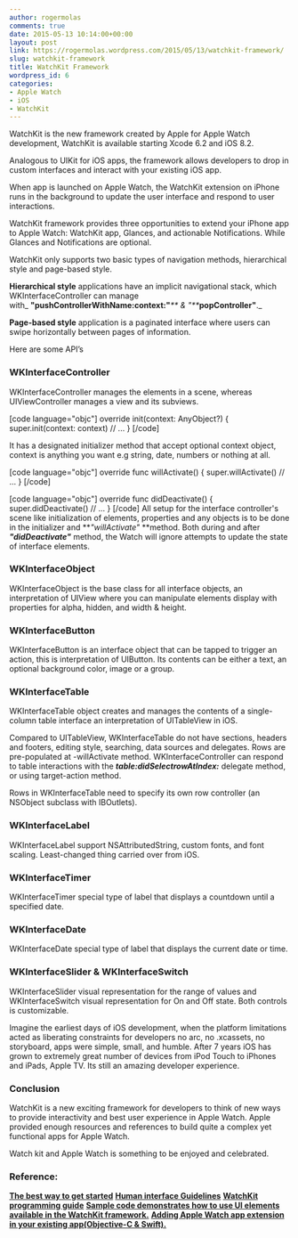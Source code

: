 ```yaml
---
author: rogermolas
comments: true
date: 2015-05-13 10:14:00+00:00
layout: post
link: https://rogermolas.wordpress.com/2015/05/13/watchkit-framework/
slug: watchkit-framework
title: WatchKit Framework
wordpress_id: 6
categories:
- Apple Watch
- iOS
- WatchKit
---
```


WatchKit is the new framework created by Apple for Apple Watch development, WatchKit is available starting Xcode 6.2 and iOS 8.2.

Analogous to UIKit for iOS apps, the framework allows developers to drop in custom interfaces and interact with your existing iOS app.

When app is launched on Apple Watch, the WatchKit extension on iPhone runs in the background to update the user interface and respond to user interactions.

WatchKit framework provides three opportunities to extend your iPhone app to Apple Watch: WatchKit app, Glances, and actionable Notifications. While Glances and Notifications are optional.

WatchKit only supports two basic types of navigation methods, hierarchical style and page-based style.

**Hierarchical style** applications have an implicit navigational stack, which WKInterfaceController can manage with_ **"pushControllerWithName:context:"**_** & "**_**popController"**._

**Page-based style** application is a paginated interface where users can swipe horizontally between pages of information.

Here are some API’s


### WKInterfaceController


WKInterfaceController manages the elements in a scene, whereas UIViewController manages a view and its subviews.

[code language="objc"]
override init(context: AnyObject?) {
   super.init(context: context)
    // ...
}
[/code]

It has a designated initializer method that accept optional context object, context is anything you want e.g string, date, numbers or nothing at all.

[code language="objc"]
override func willActivate() {
   super.willActivate()
    // ...
}
[/code]

[code language="objc"]
override func didDeactivate() {
   super.didDeactivate()
    // ...
}
[/code]
All setup for the interface controller's scene like initialization of elements, properties and any objects is to be done in the initializer and **_"willActivate"_ **method. Both during and after **_"didDeactivate"_** method, the Watch will ignore attempts to update the state of interface elements.


### WKInterfaceObject


WKInterfaceObject is the base class for all interface objects, an interpretation of UIView where you can manipulate elements display with properties for alpha, hidden, and width & height.


### WKInterfaceButton


WKInterfaceButton is an interface object that can be tapped to trigger an action, this is interpretation of UIButton. Its contents can be either a text, an optional background color, image or a group.


### WKInterfaceTable


WKInterfaceTable object creates and manages the contents of a single-column table interface an interpretation of UITableView in iOS.

Compared to UITableView, WKInterfaceTable do not have sections, headers and footers, editing style, searching, data sources and delegates. Rows are pre-populated at -willActivate method. WKInterfaceController can respond to table interactions with the **_table:didSelectrowAtIndex:_** delegate method, or using target-action method.

Rows in WKInterfaceTable need to specify its own row controller (an NSObject subclass with IBOutlets).


### WKInterfaceLabel


WKInterfaceLabel support NSAttributedString, custom fonts, and font scaling. Least-changed thing carried over from iOS.


### WKInterfaceTimer


WKInterfaceTimer special type of label that displays a countdown until a specified date.


### WKInterfaceDate


WKInterfaceDate special type of label that displays the current date or time.


### WKInterfaceSlider & WKInterfaceSwitch


WKInterfaceSlider visual representation for the range of values and WKInterfaceSwitch visual representation for On and Off state. Both controls is customizable.

Imagine the earliest days of iOS development, when the platform limitations acted as liberating constraints for developers no arc, no .xcassets, no storyboard, apps were simple, small, and humble. After 7 years iOS has grown to extremely great number of devices from iPod Touch to iPhones and iPads, Apple TV. Its still an amazing developer experience.


### Conclusion


WatchKit is a new exciting framework for developers to think of new ways to provide interactivity and best user experience in Apple Watch. Apple provided enough resources and references to build quite a complex yet functional apps for Apple Watch.

Watch kit and Apple Watch is something to be enjoyed and celebrated.


### Reference:


**[The best way to get started](https://developer.apple.com/watchkit/)**
**[Human interface Guidelines](https://developer.apple.com/watch/human-interface-guidelines/)**
**[WatchKit programming guide](https://developer.apple.com/library/prerelease/ios/documentation/General/Conceptual/WatchKitProgrammingGuide/index.html)**
**[Sample code demonstrates how to use UI elements available in the WatchKit framework.](https://developer.apple.com/library/prerelease/ios/samplecode/WKInterfaceCatalog/Introduction/Intro.html)**
[**Adding Apple Watch app extension in your existing app(Objective-C & Swift).**](https://developer.apple.com/library/prerelease/ios/samplecode/Lister/Introduction/Intro.html)

